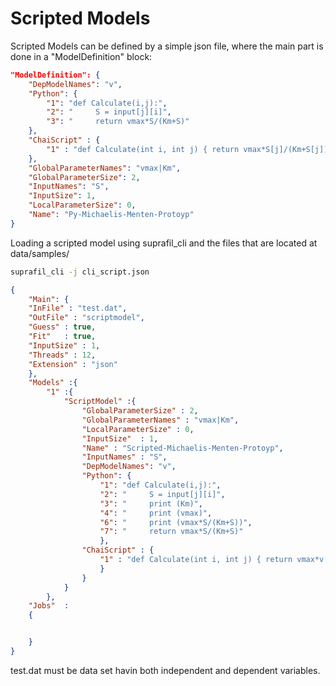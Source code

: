 # Scripted Models

Scripted Models can be defined by a simple json file, where the main part is done in a "ModelDefinition" block:
```json
"ModelDefinition": {
    "DepModelNames": "v",
    "Python": {
        "1": "def Calculate(i,j):",
        "2": "     S = input[j][i]",
        "3": "     return vmax*S/(Km+S)"
    },
    "ChaiScript" : {
        "1" : "def Calculate(int i, int j) { return vmax*S[j]/(Km+S[j]); }"
    },
    "GlobalParameterNames": "vmax|Km",
    "GlobalParameterSize": 2,
    "InputNames": "S",
    "InputSize": 1,
    "LocalParameterSize": 0,
    "Name": "Py-Michaelis-Menten-Protoyp"
}
```

Loading a scripted model using suprafil_cli and the files that are located at data/samples/

```sh
suprafil_cli -j cli_script.json
```

```json
{
    "Main": {
    "InFile" : "test.dat",
    "OutFile" : "scriptmodel",
    "Guess" : true,
    "Fit"   : true,
    "InputSize" : 1,
    "Threads" : 12,
    "Extension" : "json"
    },
    "Models" :{
        "1" :{
            "ScriptModel" :{
                "GlobalParameterSize" : 2,
                "GlobalParameterNames" : "vmax|Km",
                "LocalParameterSize" : 0,
                "InputSize"  : 1,
                "Name" : "Scripted-Michaelis-Menten-Protoyp",
                "InputNames" : "S",
                "DepModelNames": "v",
                "Python": {
                    "1": "def Calculate(i,j):",
                    "2": "     S = input[j][i]",
                    "3": "     print (Km)",
                    "4": "     print (vmax)",
                    "6": "     print (vmax*S/(Km+S))",
                    "7": "     return vmax*S/(Km+S)"
                    },
                "ChaiScript" : {
                    "1" : "def Calculate(int i, int j) { return vmax*v[j]/(Km+v[j]); }"
                    }
                }
            }
        },
    "Jobs"  :
    {


    }
}
```

test.dat must be data set havin both independent and dependent variables.
